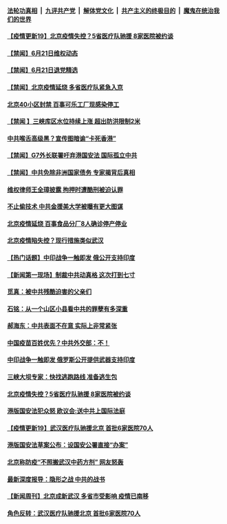 

####  [法轮功真相](../../../../basic/blob/master/README.md?t=06220935) &nbsp;|&nbsp; [九评共产党](../../../../9ping.md/blob/master/README.md?t=06220935) &nbsp;|&nbsp; [解体党文化](../../../../jtdwh.md/blob/master/README.md?t=06220935)  &nbsp;|&nbsp; [共产主义的终极目的](../../../../gczydzjmd.md/blob/master/README.md?t=06220935) &nbsp;|&nbsp; [魔鬼在统治我们的世界](../../../../mgztzwmdsj.md/blob/master/README.md?t=06220935) 


#### [【疫情更新19】北京疫情失控？5省医疗队驰援 8家医院被约谈](../pages/prog204/a102876465.md?t=06220935) 

#### [【禁闻】6月21日维权动态](../pages/prog204/a102876456.md?t=06220935) 

#### [【禁闻】6月21日退党精选](../pages/prog204/a102876452.md?t=06220935) 

#### [【禁闻】北京疫情延烧 多省医疗队紧急入京](../pages/prog204/a102876435.md?t=06220935) 

#### [北京40小区封禁 百事可乐工厂现感染停工](../pages/prog204/a102876437.md?t=06220935) 

#### [【禁闻 】三峡库区水位持续上涨 超出防洪限制2米](../pages/prog204/a102876422.md?t=06220935) 

#### [中共喉舌高级黑？宣传图暗谕“卡死香港”](../pages/prog204/a102876339.md?t=06220935) 

#### [【禁闻】G7外长联署吁弃港国安法 国际孤立中共](../pages/prog204/a102876384.md?t=06220935) 

#### [【禁闻】中共免除非洲国家债务 专家揭背后真相](../pages/prog204/a102876375.md?t=06220935) 

#### [维权律师王全璋披露 拘押时遭酷刑被迫认罪](../pages/prog204/a102876349.md?t=06220935) 

#### [不止偷技术 中共金援美大学被曝有更大图谋](../pages/prog204/a102876337.md?t=06220935) 

#### [北京疫情延烧 百事食品分厂8人确诊停产停业](../pages/prog204/a102876308.md?t=06220935) 

#### [北京疫情陷失控？现行措施类似武汉](../pages/prog204/a102876279.md?t=06220935) 

#### [【热门话题】中印战争一触即发 俄公开支持印度](../pages/prog204/a102876181.md?t=06220935) 

#### [【新闻第一现场】制裁中共动真格 这次打到七寸](../pages/prog204/a102876202.md?t=06220935) 

#### [觅真：被中共残酷迫害的父亲们](../pages/prog204/a102876156.md?t=06220935) 

#### [石铭：从一个山区小县看中共的罪孽有多深重](../pages/prog204/a102876150.md?t=06220935) 

#### [郝海东：中共表面不在意 实际上非常紧张](../pages/prog204/a102876119.md?t=06220935) 

#### [中国疫苗百姓优先？中共外交部：不！](../pages/prog204/a102876093.md?t=06220935) 

#### [中印战争一触即发 俄罗斯公开提供武器支持印度](../pages/prog204/a102876073.md?t=06220935) 

#### [三峡大坝专家：快找逃跑路线 准备逃生包](../pages/prog204/a102876042.md?t=06220935) 

#### [北京疫情失控？5省医疗队驰援 8家医院被约谈](../pages/prog204/a102876045.md?t=06220935) 

#### [港版国安法犯众怒 欧议会:送中共上国际法庭](../pages/prog204/a102876014.md?t=06220935) 

#### [【疫情更新19】武汉医疗队驰援北京 首批6家医院70人](../pages/prog204/a102871164.md?t=06220935) 

#### [港版国安法草案公布：设国安公署直接“办案”](../pages/prog204/a102875879.md?t=06220935) 

#### [北京称防疫“不照搬武汉中药方剂” 网友怒轰](../pages/prog204/a102875919.md?t=06220935) 

#### [最新深度报导：隐形之战 中共的战书](../pages/prog204/a102875967.md?t=06220935) 

#### [【新闻周刊】北京成新武汉 多省市受影响 疫情已南移](../pages/prog204/a102875931.md?t=06220935) 

#### [角色反转：武汉医疗队驰援北京 首批6家医院70人](../pages/prog204/a102875837.md?t=06220935) 

